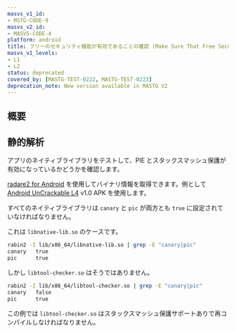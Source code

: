 ```yaml
---
masvs_v1_id:
- MSTG-CODE-9
masvs_v2_id:
- MASVS-CODE-4
platform: android
title: フリーのセキュリティ機能が有効であることの確認 (Make Sure That Free Security Features Are Activated)
masvs_v1_levels:
- L1
- L2
status: deprecated
covered_by: [MASTG-TEST-0222, MASTG-TEST-0223]
deprecation_note: New version available in MASTG V2
---
```


## 概要

## 静的解析

アプリのネイティブライブラリをテストして、PIE とスタックスマッシュ保護が有効になっているかどうかを確認します。

[radare2 for Android](../../../tools/android/MASTG-TOOL-0028.md) を使用してバイナリ情報を取得できます。例として [Android UnCrackable L4](../../../apps/android/MASTG-APP-0015.md) v1.0 APK を使用します。

すべてのネイティブライブラリは `canary` と `pic` が両方とも `true` に設定されていなければなりません。

これは `libnative-lib.so` のケースです。

```sh
rabin2 -I lib/x86_64/libnative-lib.so | grep -E "canary|pic"
canary   true
pic      true
```

しかし `libtool-checker.so` はそうではありません。

```sh
rabin2 -I lib/x86_64/libtool-checker.so | grep -E "canary|pic"
canary   false
pic      true
```

この例では `libtool-checker.so` はスタックスマッシュ保護サポートありで再コンパイルしなければなりません。
